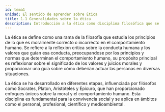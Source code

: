 ```yaml
---
id: tema1
unidad: El sentido de aprender sobre Ética
title: 1.1 Generalidades sobre la ética
description: Introducción a la ética como disciplina filosófica que se ocupa de analizar la moralidad y las normas de conducta humana.
---
```


La ética se define como una rama de la filosofía que estudia los principios de lo que es moralmente correcto o incorrecto en el comportamiento humano. Se refiere a la reflexión crítica sobre la conducta humana y los valores que guian esa conducta, preocupandose por los principios y normas que determinan el comportamiento humano, su propósito principal es reflexionar sobre el significado de los valores y juicios morales y proporcionar una guía sobre cómo deberían actuar las personas en diversas situaciones. 

La ética se ha desarrollado en diferentes etapas, influenciada por filósofos como Socrates, Platon, Aristóteles y Epicuro, que han proporcionado enfoques únicos sobre la moral y el comportamiento humano. Esta disciplina es fundamental para la convivencia social y se aplica en ámbitos como el personal, profesional, científico y medioambiental.